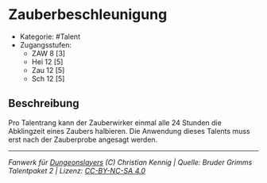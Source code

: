 <!---
Dies ist ein Fanwerk für DUNGEONSLAYERS (C) von Christian Kennig

Quellen:      [Bruder Grimms Talentpaket 2](https://www.f-space.de/ds4/downloads.html)
              [Talentbeschreibungen](https://www.f-space.de/ds4/tools-talentcards.html)
License:      [CC-BY-NC-SA 4.0](https://creativecommons.org/licenses/by-nc-sa/4.0/deed.de)
Richtlinien:  [Fanwerkrichtlinien](https://www.dungeonslayers.net/fanwerk-richtlinien/)
Autor:        Zauberlehrling
-->

  
# Zauberbeschleunigung  
- Kategorie: #Talent  
- Zugangsstufen:  
  - ZAW 8 [3]  
  - Hei 12 [5]  
  - Zau 12 [5]  
  - Sch 12 [5]  

## Beschreibung  
Pro Talentrang kann der Zauberwirker einmal alle 24 Stunden die Abklingzeit eines Zaubers halbieren. Die Anwendung dieses Talents muss erst nach der Zauberprobe angesagt werden.


___  
*Fanwerk für [Dungeonslayers](https://www.dungeonslayers.net/) (C) Christian Kennig | Quelle: Bruder Grimms Talentpaket 2 | Lizenz: [CC-BY-NC-SA 4.0](https://creativecommons.org/licenses/by-nc-sa/4.0/deed.de)*  